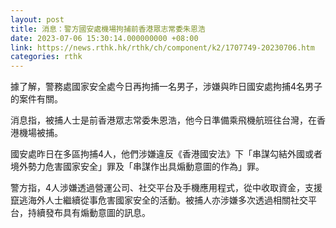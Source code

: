 ```yaml
---
layout: post
title: 消息：警方國安處機場拘捕前香港眾志常委朱恩浩
date: 2023-07-06 15:30:14.000000000 +08:00
link: https://news.rthk.hk/rthk/ch/component/k2/1707749-20230706.htm
categories: rthk
---
```


據了解，警務處國家安全處今日再拘捕一名男子，涉嫌與昨日國安處拘捕4名男子的案件有關。

消息指，被捕人士是前香港眾志常委朱恩浩，他今日準備乘飛機航班往台灣，在香港機場被捕。

國安處昨日在多區拘捕4人，他們涉嫌違反《香港國安法》下「串謀勾結外國或者境外勢力危害國家安全」罪及「串謀作出具煽動意圖的作為」罪。

警方指，4人涉嫌透過營運公司、社交平台及手機應用程式，從中收取資金，支援竄逃海外人士繼續從事危害國家安全的活動。被捕人亦涉嫌多次透過相關社交平台，持續發布具有煽動意圖的訊息。
